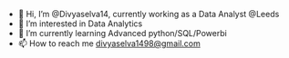 - 👋 Hi, I’m @Divyaselva14, currently working as a Data Analyst @Leeds
- 👀 I’m interested in Data Analytics
- 🌱 I’m currently learning Advanced python/SQL/Powerbi
- 📫 How to reach me divyaselva1498@gmail.com


